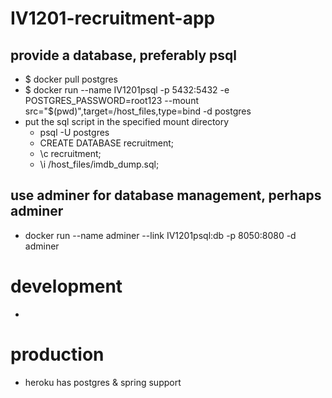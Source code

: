 # IV1201-recruitment-app

## provide a database, preferably psql
- $ docker pull postgres
- $ docker run --name IV1201psql -p 5432:5432 -e POSTGRES_PASSWORD=root123 --mount src="$(pwd)",target=/host_files,type=bind -d postgres
- put the sql script in the specified mount directory
  - psql -U postgres
  - CREATE DATABASE recruitment;
  - \c recruitment;
  - \i /host_files/imdb_dump.sql;
## use adminer for database management, perhaps adminer
- docker run --name adminer --link IV1201psql:db -p 8050:8080 -d adminer
  

# development
- 

# production
- heroku has postgres & spring support
